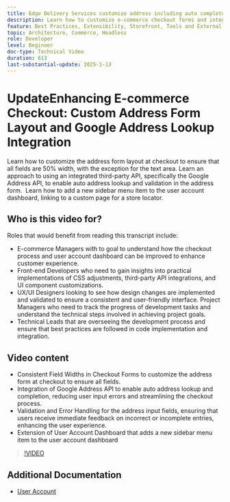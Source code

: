 ```yaml
---
title: Edge Delivery Services customize address including auto complete
description: Learn how to customize e-commerce checkout forms and integrate Google Address Lookup for improved user experience and reduced input errors.
feature: Best Practices, Extensibility, Storefront, Tools and External Services
topic: Architecture, Commerce, Headless
role: Developer
level: Beginner
doc-type: Technical Video
duration: 613
last-substantial-update: 2025-1-13
---
```


# UpdateEnhancing E-commerce Checkout: Custom Address Form Layout and Google Address Lookup Integration

Learn how to customize the address form layout at checkout to ensure that all fields are 50% width, with the exception for the text area. Learn an approach to using an integrated third-party API, specifically the Google Address API, to enable auto address lookup and validation in the address form. ​ Learn how to add a new sidebar menu item to the user account dashboard, linking to a custom page for a store locator.

## Who is this video for?

Roles that would benefit from reading this transcript include:

* E-commerce Managers with to goal to understand how the checkout process and user account dashboard can be improved to enhance customer experience.
* Front-end Developers who need to gain insights into practical implementations of CSS adjustments, third-party API integrations, and UI component customizations.
* UX/UI Designers looking to see how design changes are implemented and validated to ensure a consistent and user-friendly interface.
Project Managers who need to track the progress of development tasks and understand the technical steps involved in achieving project goals.
* Technical Leads that are overseeing the development process and ensure that best practices are followed in code implementation and integration.


## Video content

* Consistent Field Widths in Checkout Forms to customize the address form at checkout to ensure all fields.
* Integration of Google Address API to enable auto address lookup and completion, reducing user input errors and streamlining the checkout process.
* Validation and Error Handling for the address input fields, ensuring that users receive immediate feedback on incorrect or incomplete entries, enhancing the user experience.
* Extension of User Account Dashboard that adds a new sidebar menu item to the user account dashboard

>[!VIDEO](https://video.tv.adobe.com/v/3442787?learn=on)

## Additional Documentation

* [User Account](https://experienceleague.adobe.com/developer/commerce/storefront/dropins/user-account/tutorials/)
